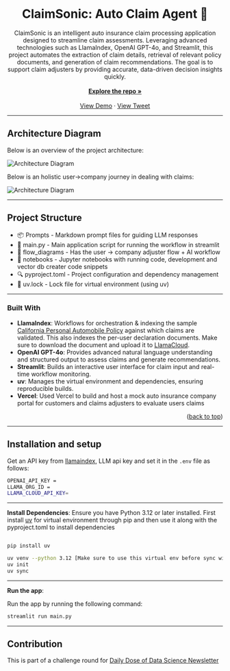 <h1 align="center">ClaimSonic: Auto Claim Agent 🚗</h1>
  <p align="center">
    ClaimSonic is an intelligent auto insurance claim processing application designed to streamline claim assessments. Leveraging advanced technologies such as LlamaIndex, OpenAI GPT-4o, and Streamlit, this project automates the extraction of claim details, retrieval of relevant policy documents, and generation of claim recommendations. The goal is to support claim adjusters by providing accurate, data-driven decision insights quickly. 
 <br>
     <br />
    <a href="https://github.com/vamshi694/"><strong>Explore the repo »</strong></a>
    <br />
    <br />
    <a href="https://www.youtube.com/watch?v=oKSzV4b5e1g">View Demo</a> 
    ·
    <a href="https://typefully.com/t/sjcCzxz">View Tweet</a>
  </p>

--- 

## Architecture Diagram

Below is an overview of the project architecture:

![Architecture Diagram](https://raw.githubusercontent.com/vamshi694/ai-engineering-hub/main/Vamshi_ClaimSonic_Auto_Insurance_Claims_Agent/flow_diagrams/ClaimSonic_whole_arch.png "Project Architecture")

Below is an holistic user->company journey in dealing with claims:

![Architecture Diagram](https://raw.githubusercontent.com/vamshi694/ai-engineering-hub/main/Vamshi_ClaimSonic_Auto_Insurance_Claims_Agent/flow_diagrams/claims_whole_flow.png "Project Architecture")


---

## Project Structure

- 📦 Prompts - Markdown prompt files for guiding LLM responses
- 🚀 main.py - Main application script for running the workflow in streamlit
- 🧾 flow_diagrams - Has the user -> company adjuster flow + AI workflow
- 🧪 notebooks - Jupyter notebooks with running code, development and vector db creater code snippets
- 🔍 pyproject.toml - Project configuration and dependency management
- 🧾 uv.lock - Lock file for virtual environment (using uv)

---

### Built With

* **LlamaIndex**: Workflows for orchestration & indexing the sample [California Personal Automobile Policy](https://nationalgeneral.com/forms_catalog/CAIP400_03012006_CA.pdf) against which claims are validated. This also indexes the per-user declaration documents. Make sure to download the document and upload it to [LlamaCloud](https://cloud.llamaindex.ai/).
* **OpenAI GPT-4o**: Provides advanced natural language understanding and structured output to assess claims and generate recommendations.
* **Streamlit**: Builds an interactive user interface for claim input and real-time workflow monitoring.
* **uv**: Manages the virtual environment and dependencies, ensuring reproducible builds.
* **Vercel**: Used Vercel to build and host a mock auto insurance company portal for customers and claims adjusters to evaluate users claims

<p align="right">(<a href="#readme-top">back to top</a>)</p>

---

## Installation and setup

Get an API key from [llamaindex](https://cloud.llamaindex.ai/), LLM api key and set it in the `.env` file as follows:
 
```bash
OPENAI_API_KEY = 
LLAMA_ORG_ID = 
LLAMA_CLOUD_API_KEY= 
```
---

**Install Dependencies**:
   Ensure you have Python 3.12 or later installed. First install [uv](https://github.com/your-repo/uv) for virtual environment through pip and then use it along with the pyproject.toml to install dependencies
   
   ```python

   pip install uv

   ```
   
   ```bash
   uv venv --python 3.12 [Make sure to use this virtual env before sync with the uv.lock file]
   uv init
   uv sync
   ```
---
**Run the app**:

   Run the app by running the following command:

   ```bash
   streamlit run main.py
   ```
---


## Contribution

This is part of a challenge round for [Daily Dose of Data Science Newsletter](https://join.dailydoseofds.com)
